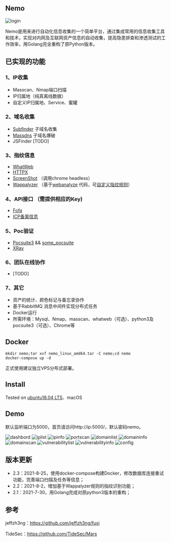 ## Nemo

<img src="docs/image/index.png" alt="login" />

Nemo是用来进行自动化信息收集的一个简单平台，通过集成常用的信息收集工具和技术，实现对内网及互联网资产信息的自动收集，提高隐患排查和渗透测试的工作效率，用Golang完全重构了原Python版本。




## 已实现的功能

### 1、IP收集

- Masscan、Nmap端口扫描
- IP归属地（纯真离线数据）
- 自定义IP归属地、Service、蜜罐

### 2、域名收集

- [Subfinder](https://github.com/projectdiscovery/subfinder) 子域名收集
- [Massdns](https://github.com/blechschmidt/massdns) 子域名爆破
- JSFinder [TODO]

### 3、指纹信息

- [WhatWeb](https://github.com/urbanadventurer/WhatWeb)
- [HTTPX](https://github.com/projectdiscovery/httpx) 
- [ScreenShot](https://github.com/chromedp/chromedp) （调用chrome headless）
- [Wappalyzer](https://github.com/AliasIO/Wappalyzer) （基于[webanalyze](https://github.com/rverton/webanalyze) 代码，可[自定义指纹规则](thirdparty/wappalyzer/technologies_custom.json)）

### 4、API接口 （需提供相应的Key)

- [Fofa](https://fofa.so/) 
- [ICP备案信息](http://icp.chinaz.com/) 

### 5、Poc验证

- [Pocsuite3](https://github.com/knownsec/pocsuite3)  && [some_pocsuite](https://github.com/hanc00l/some_pocsuite) 
- [XRay](https://github.com/chaitin/xray)

### 6、团队在线协作

- [TODO]

### 7、其它

- 资产的统计、颜色标记与备忘录协作
- 基于RabbitMQ 消息中间件实现分布式任务
- Docker运行
- 所需环境：Mysql、Nmap、masscan、whatweb（可选）、python3及pocsuite3（可选）、Chrome等



## Docker

```shell
mkdir nemo;tar xvf nemo_linux_amd64.tar -C nemo;cd nemo
docker-compose up -d
```

正式使用建议独立VPS分布式部署。



## Install

Tested on [ubuntu18.04 LTS](docs/install_linux.md)、macOS



## Demo

默认监听端口为5000，首页请访问http://ip:5000/，默认密码nemo。

<img src="docs/image/dashboard.png" alt="dashbord"  />

<img src="docs/image/iplist.png" alt="iplist"  />

<img src="docs/image/ipinfo.png" alt="ipinfo"  />

<img src="docs/image/portscan.png" alt="portscan"  />

<img src="docs/image/domainlist.png" alt="domainlist"  />

<img src="docs/image/domaininfo.png" alt="domaininfo"  />

<img src="docs/image/domainscan.png" alt="domainscan"  />

<img src="docs/image/vulnerabilitylist.png" alt="vulnerabilitylist"  />

<img src="docs/image/vulnerabilityinfo.png" alt="vulnerabilityinfo"  />

<img src="docs/image/config.png" alt="config"  />



## 版本更新

- 2.3：2021-8-25，使用docker-compose构建Docker，修改数据库连接重试功能，完善端口扫描及任务等信息；
- 2.2：2021-8-2，增加基于Wappalyzer规则的指纹识别功能；
- 2.1：2021-7-30，用Golang完成对原python3版本的重构；



## 参考

jeffzh3ng：https://github.com/jeffzh3ng/fuxi

TideSec：https://github.com/TideSec/Mars